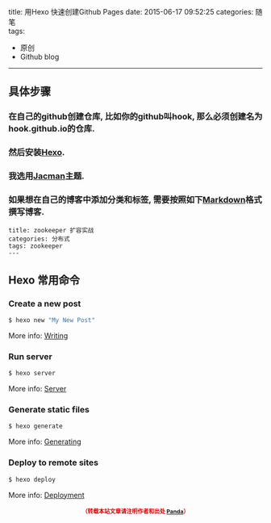 title: 用Hexo 快速创建Github Pages
date: 2015-06-17 09:52:25
categories: 随笔 	
tags:
- 原创 
- Github blog
---

## 具体步骤

### 在自己的github创建仓库, 比如你的github叫hook, 那么必须创建名为 hook.github.io的仓库.

### 然后安装[Hexo](http://hexo.io/docs/index.html).

### 我选用[Jacman](http://wuchong.me/jacman/2014/11/20/how-to-use-jacman/#启用)主题.

### 如果想在自己的博客中添加分类和标签, 需要按照如下[Markdown](https://help.github.com/articles/markdown-basics)格式撰写博客.

```
title: zookeeper 扩容实战
categories: 分布式
tags: zookeeper
---
```
	
<!--more-->

## Hexo 常用命令

### Create a new post

``` bash
$ hexo new "My New Post"
```

More info: [Writing](http://hexo.io/docs/writing.html)

### Run server

``` bash
$ hexo server
```

More info: [Server](http://hexo.io/docs/server.html)

### Generate static files

``` bash
$ hexo generate
```

More info: [Generating](http://hexo.io/docs/generating.html)

### Deploy to remote sites

``` bash
$ hexo deploy
```

More info: [Deployment](http://hexo.io/docs/deployment.html)


<div style="margin-top: 15px; font-size: 11px;color: #cc0000;"><p align="center"><strong>（转载本站文章请注明作者和出处 <a href="http://siye1982.github.io">Panda</a>）</strong></p></div>




